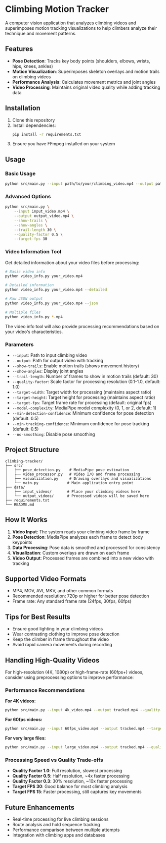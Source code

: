 # Climbing Motion Tracker

A computer vision application that analyzes climbing videos and superimposes motion tracking visualizations to help climbers analyze their technique and movement patterns.

## Features

- **Pose Detection**: Tracks key body points (shoulders, elbows, wrists, hips, knees, ankles)
- **Motion Visualization**: Superimposes skeleton overlays and motion trails on climbing videos
- **Performance Analysis**: Calculates movement metrics and joint angles
- **Video Processing**: Maintains original video quality while adding tracking data

## Installation

1. Clone this repository
2. Install dependencies:
   ```bash
   pip install -r requirements.txt
   ```
3. Ensure you have FFmpeg installed on your system

## Usage

### Basic Usage

```bash
python src/main.py --input path/to/your/climbing_video.mp4 --output path/to/output_video.mp4
```

### Advanced Options

```bash
python src/main.py \
    --input input_video.mp4 \
    --output output_video.mp4 \
    --show-trails \
    --show-angles \
    --trail-length 30 \
    --quality-factor 0.5 \
    --target-fps 30
```

### Video Information Tool

Get detailed information about your video files before processing:

```bash
# Basic video info
python video_info.py your_video.mp4

# Detailed information
python video_info.py your_video.mp4 --detailed

# Raw JSON output
python video_info.py your_video.mp4 --json

# Multiple files
python video_info.py *.mp4
```

The video info tool will also provide processing recommendations based on your video's characteristics.

### Parameters

- `--input`: Path to input climbing video
- `--output`: Path for output video with tracking
- `--show-trails`: Enable motion trails (shows movement history)
- `--show-angles`: Display joint angles
- `--trail-length`: Number of frames to show in motion trails (default: 30)
- `--quality-factor`: Scale factor for processing resolution (0.1-1.0, default: 1.0)
- `--target-width`: Target width for processing (maintains aspect ratio)
- `--target-height`: Target height for processing (maintains aspect ratio)
- `--target-fps`: Target frame rate for processing (default: original fps)
- `--model-complexity`: MediaPipe model complexity (0, 1, or 2, default: 1)
- `--min-detection-confidence`: Minimum confidence for pose detection (default: 0.5)
- `--min-tracking-confidence`: Minimum confidence for pose tracking (default: 0.5)
- `--no-smoothing`: Disable pose smoothing

## Project Structure

```
climbing-tracker/
├── src/
│   ├── pose_detection.py    # MediaPipe pose estimation
│   ├── video_processor.py   # Video I/O and frame processing
│   ├── visualization.py     # Drawing overlays and visualizations
│   └── main.py             # Main application entry point
├── data/
│   ├── input_videos/       # Place your climbing videos here
│   └── output_videos/      # Processed videos will be saved here
├── requirements.txt
└── README.md
```

## How It Works

1. **Video Input**: The system reads your climbing video frame by frame
2. **Pose Detection**: MediaPipe analyzes each frame to detect body keypoints
3. **Data Processing**: Pose data is smoothed and processed for consistency
4. **Visualization**: Custom overlays are drawn on each frame
5. **Video Output**: Processed frames are combined into a new video with tracking

## Supported Video Formats

- MP4, MOV, AVI, MKV, and other common formats
- Recommended resolution: 720p or higher for better pose detection
- Frame rate: Any standard frame rate (24fps, 30fps, 60fps)

## Tips for Best Results

- Ensure good lighting in your climbing videos
- Wear contrasting clothing to improve pose detection
- Keep the climber in frame throughout the video
- Avoid rapid camera movements during recording

## Handling High-Quality Videos

For high-resolution (4K, 1080p) or high-frame-rate (60fps+) videos, consider using preprocessing options to improve performance:

### Performance Recommendations

**For 4K videos:**

```bash
python src/main.py --input 4k_video.mp4 --output tracked.mp4 --quality-factor 0.5 --target-fps 30
```

**For 60fps videos:**

```bash
python src/main.py --input 60fps_video.mp4 --output tracked.mp4 --target-fps 30
```

**For very large files:**

```bash
python src/main.py --input large_video.mp4 --output tracked.mp4 --quality-factor 0.3 --target-fps 15
```

### Processing Speed vs Quality Trade-offs

- **Quality Factor 1.0**: Full resolution, slowest processing
- **Quality Factor 0.5**: Half resolution, ~4x faster processing
- **Quality Factor 0.3**: 30% resolution, ~10x faster processing
- **Target FPS 30**: Good balance for most climbing analysis
- **Target FPS 15**: Faster processing, still captures key movements

## Future Enhancements

- Real-time processing for live climbing sessions
- Route analysis and hold sequence tracking
- Performance comparison between multiple attempts
- Integration with climbing apps and databases
